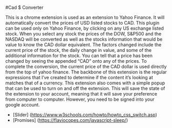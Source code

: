 #Cad $ Converter

This is a chrome extension is used as an extension to Yahoo Finance. It will automatically convert the prices of USD listed stocks to CAD. This plugin can be used only on Yahoo Finance, by clicking on any US exchange listed stock. When you select any stock the prices of the DOW, S&P500 and the NASDAQ will be converted as well as the stocks information that would be value to know the CAD dollar equivalent. The factors changed include the current price of the stock, the daily change in value, and some of the additional information for the stock. You can tell that a price has been changed by seeing the appended “CAD” onto any of the prices. To complete the conversion, the current price of the CAD dollar is used directly from the top of yahoo finance. The backbone of this extension is the regular expressions that I’ve created to determine if the content it’s looking at matches that of a currency. 
This extension also comes with a simple popup that can be used to turn on and off the extension. This will save the state of the extension to your account, meaning that it will save your preference from computer to computer. However, you need to be signed into your google account. 

* [Slider] (https://www.w3schools.com/howto/howto_css_switch.asp)
* [Promises] (https://flaviocopes.com/javascript-sleep/)

